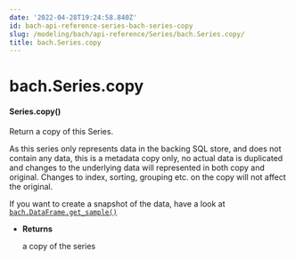 ```yaml
---
date: '2022-04-28T19:24:58.840Z'
id: bach-api-reference-series-bach-series-copy
slug: /modeling/bach/api-reference/Series/bach.Series.copy/
title: bach.Series.copy
---
```


# bach.Series.copy


#### Series.copy()
Return a copy of this Series.

As this series only represents data in the backing SQL store, and does not contain any data,
this is a metadata copy only, no actual data is duplicated and changes to the underlying data
will represented in both copy and original.
Changes to index, sorting, grouping etc. on the copy will not affect the original.

If you want to create a snapshot of the data, have a look at [`bach.DataFrame.get_sample()`](/docs/modeling/bach/api-reference/DataFrame/bach.DataFrame.get-sample/#bach.DataFrame.get-sample)


* **Returns**

    a copy of the series


<!-- !! processed by numpydoc !! -->
